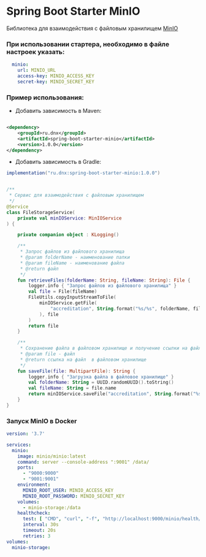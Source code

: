 # Spring Boot Starter MinIO

Библиотека для взаимодействия с файловым хранилищем [MinIO](https://docs.min.io/docs/minio-quickstart-guide.html)

### При использовании стартера, необходимо в файле настроек указать:

```yaml
  minio:
    url: MINIO_URL
    access-key: MINIO_ACCESS_KEY
    secret-key: MINIO_SECRET_KEY
```

### Пример использования:

- Добавить зависимость в Maven:

```xml

<dependency>
    <groupId>ru.dnx</groupId>
    <artifactId>spring-boot-starter-minio</artifactId>
    <version>1.0.0</version>
</dependency>
```

- Добавить зависимость в Gradle:

```groovy
implementation("ru.dnx:spring-boot-starter-minio:1.0.0")
```

```kotlin

/**
 * Сервис для взаимодействия с файловым хранилищем
 */
@Service
class FileStorageService(
    private val minIOService: MinIOService
) {

    private companion object : KLogging()

    /**
     * Запрос файлов из файлового хранилища
     * @param folderName - наименование папки
     * @param fileName - наименование файла
     * @return файл
     */
    fun retrieveFiles(folderName: String, fileName: String): File {
        logger.info { "Запрос файлов из файлового хранилища" }
        val file = File(fileName)
        FileUtils.copyInputStreamToFile(
            minIOService.getFile(
                "accreditation", String.format("%s/%s", folderName, fileName)
            ), file
        )
        return file
    }

    /**
     * Сохранение файла в файловом хранилище и получение ссылки на файл
     * @param file - файл
     * @return ссылка на файл  в файловом хранилище
     */
    fun saveFile(file: MultipartFile): String {
        logger.info { "Загрузка файла в файловое хранилище" }
        val folderName: String = UUID.randomUUID().toString()
        val fileName: String = file.name
        return minIOService.saveFile("accreditation", String.format("%s/%s", folderName, fileName), file)
    }
}
```

### Запуск MinIO в Docker

```yaml
version: '3.7'

services:
  minio:
    image: minio/minio:latest
    command: server --console-address ":9001" /data/
    ports:
      - "9000:9000"
      - "9001:9001"
    environment:
      MINIO_ROOT_USER: MINIO_ACCESS_KEY
      MINIO_ROOT_PASSWORD: MINIO_SECRET_KEY
    volumes:
      - minio-storage:/data
    healthcheck:
      test: [ "CMD", "curl", "-f", "http://localhost:9000/minio/health/live" ]
      interval: 30s
      timeout: 20s
      retries: 3
volumes:
  minio-storage:
```
